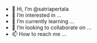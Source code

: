 - 👋 Hi, I’m @satriapertala
- 👀 I’m interested in ...
- 🌱 I’m currently learning ...
- 💞️ I’m looking to collaborate on ...
- 📫 How to reach me ...

<!---
satriapertala/satriapertala is a ✨ special ✨ repository because its `README.md` (this file) appears on your GitHub profile.
You can click the Preview link to take a look at your changes.
--->
